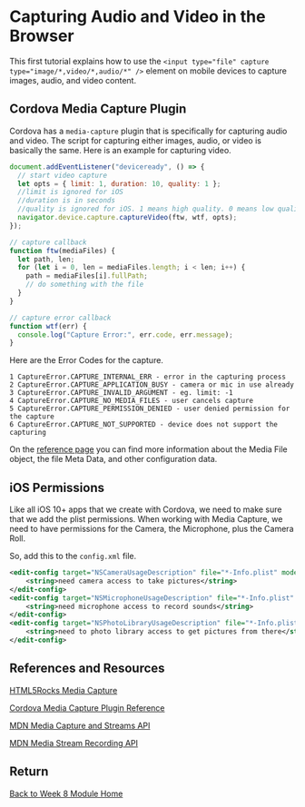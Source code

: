 # Capturing Audio and Video in the Browser

This first tutorial explains how to use the `<input type="file" capture type="image/*,video/*,audio/*" />` element on mobile devices to capture images, audio, and video content.

<YouTube
    title="Capturing Media on Mobile Devices"
    url="https://www.youtube.com/embed/dbrez37HlJM"
/>

## Cordova Media Capture Plugin

Cordova has a `media-capture` plugin that is specifically for capturing audio and video. The script for capturing either images, audio, or video is basically the same. Here is an example for capturing video.

```js
document.addEventListener("deviceready", () => {
  // start video capture
  let opts = { limit: 1, duration: 10, quality: 1 };
  //limit is ignored for iOS
  //duration is in seconds
  //quality is ignored for iOS. 1 means high quality. 0 means low quality
  navigator.device.capture.captureVideo(ftw, wtf, opts);
});

// capture callback
function ftw(mediaFiles) {
  let path, len;
  for (let i = 0, len = mediaFiles.length; i < len; i++) {
    path = mediaFiles[i].fullPath;
    // do something with the file
  }
}

// capture error callback
function wtf(err) {
  console.log("Capture Error:", err.code, err.message);
}
```

Here are the Error Codes for the capture.

```
1 CaptureError.CAPTURE_INTERNAL_ERR - error in the capturing process
2 CaptureError.CAPTURE_APPLICATION_BUSY - camera or mic in use already
3 CaptureError.CAPTURE_INVALID_ARGUMENT - eg. limit: -1
4 CaptureError.CAPTURE_NO_MEDIA_FILES - user cancels capture
5 CaptureError.CAPTURE_PERMISSION_DENIED - user denied permission for the capture
6 CaptureError.CAPTURE_NOT_SUPPORTED - device does not support the capturing
```

On the [reference page](https://cordova.apache.org/docs/en/8.x/reference/cordova-plugin-media-capture/index.html) you can find more information about the Media File object, the file Meta Data, and other configuration data.

<YouTube
    title=""
    url=""
/>

## iOS Permissions

Like all iOS 10+ apps that we create with Cordova, we need to make sure that we add the plist permissions. When working with Media Capture, we need to have permissions for the Camera, the Microphone, plus the Camera Roll.

So, add this to the `config.xml` file.

```xml
<edit-config target="NSCameraUsageDescription" file="*-Info.plist" mode="merge">
    <string>need camera access to take pictures</string>
</edit-config>
<edit-config target="NSMicrophoneUsageDescription" file="*-Info.plist" mode="merge">
    <string>need microphone access to record sounds</string>
</edit-config>
<edit-config target="NSPhotoLibraryUsageDescription" file="*-Info.plist" mode="merge">
    <string>need to photo library access to get pictures from there</string>
</edit-config>
```

## References and Resources

[HTML5Rocks Media Capture](https://www.html5rocks.com/en/tutorials/getusermedia/intro/)

[Cordova Media Capture Plugin Reference](https://cordova.apache.org/docs/en/8.x/reference/cordova-plugin-media-capture/index.html)

[MDN Media Capture and Streams API](https://developer.mozilla.org/en-US/docs/Web/API/Media_Streams_API)

[MDN Media Stream Recording API](https://developer.mozilla.org/en-US/docs/Web/API/MediaStream_Recording_API)

## Return

[Back to Week 8 Module Home](./README.md)
